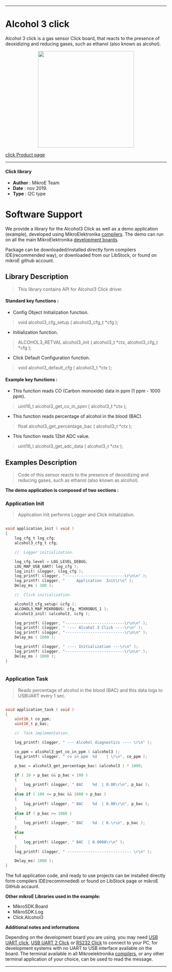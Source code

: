 

---
# Alcohol 3 click

Alcohol 3 click is a gas sensor Click board, that reacts to the presence of deoxidizing and reducing gases, such as ethanol (also known as alcohol).

<p align="center">
  <img src="http://download.mikroe.com/images/click_for_ide/alcohol3_click.png" height=300px>
</p>

[click Product page](<https://www.mikroe.com/alcohol-3-click>)

---


#### Click library 

- **Author**        : MikroE Team
- **Date**          : nov 2019.
- **Type**          : I2C type


# Software Support

We provide a library for the Alcohol3 Click 
as well as a demo application (example), developed using MikroElektronika 
[compilers](http://shop.mikroe.com/compilers). 
The demo can run on all the main MikroElektronika [development boards](http://shop.mikroe.com/development-boards).

Package can be downloaded/installed directly form compilers IDE(recommended way), or downloaded from our LibStock, or found on mikroE github account. 

## Library Description

> This library contains API for Alcohol3 Click driver.

#### Standard key functions :

- Config Object Initialization function.
> void alcohol3_cfg_setup ( alcohol3_cfg_t *cfg ); 
 
- Initialization function.
> ALCOHOL3_RETVAL alcohol3_init ( alcohol3_t *ctx, alcohol3_cfg_t *cfg );

- Click Default Configuration function.
> void alcohol3_default_cfg ( alcohol3_t *ctx );


#### Example key functions :

- This function reads CO (Carbon monoxide) data in ppm (1 ppm - 1000 ppm).
> uint16_t alcohol3_get_co_in_ppm ( alcohol3_t *ctx );
 
- This function reads percentage of alcohol in the blood (BAC).
> float alcohol3_get_percentage_bac ( alcohol3_t *ctx );

- This function reads 12bit ADC value.
> uint16_t alcohol3_get_adc_data ( alcohol3_t *ctx );

## Examples Description
 
> Code of this sensor reacts to the presence of deoxidizing and reducing gases,
> such as ethanol (also known as alcohol).

**The demo application is composed of two sections :**

### Application Init 

> Application Init performs Logger and Click initialization.

```c

void application_init ( void )
{
    log_cfg_t log_cfg;
    alcohol3_cfg_t cfg;

    //  Logger initialization.

    log_cfg.level = LOG_LEVEL_DEBUG;
    LOG_MAP_USB_UART( log_cfg );
    log_init( &logger, &log_cfg );
    log_printf( &logger, "--------------------------\r\n\n" );
    log_printf( &logger, "     Application  Init\r\n" );
    Delay_ms ( 100 );

    //  Click initialization.

    alcohol3_cfg_setup( &cfg );
    ALCOHOL3_MAP_MIKROBUS( cfg, MIKROBUS_1 );
    alcohol3_init( &alcohol3, &cfg );

    log_printf( &logger, "--------------------------\r\n\n" );
    log_printf( &logger, " ---- Alcohol 3 Click ----\r\n" );
    log_printf( &logger, "--------------------------\r\n\n" );
    Delay_ms ( 1000 );

    log_printf( &logger, " ---- Initialization ---\r\n" );
    log_printf( &logger, "--------------------------\r\n\n" );
    Delay_ms ( 1000 );
}
  
```

### Application Task

> Reads percentage of alcohol in the blood (BAC) 
> and this data logs to USBUART every 1 sec.

```c

void application_task ( void )
{
    uint16_t co_ppm;
    uint16_t p_bac;

    //  Task implementation.

    log_printf( &logger, " --- Alcohol diagnostics ---- \r\n" );

    co_ppm = alcohol3_get_co_in_ppm ( &alcohol3 );
    log_printf( &logger, " co in ppm  %d    | \r\n", co_ppm );

    p_bac = alcohol3_get_percentage_bac( &alcohol3 ) * 1000;

    if ( 10 > p_bac && p_bac < 100 )
    {
        log_printf( &logger, " BAC    %d  | 0.00\r\n", p_bac );
    }
    else if ( 100 <= p_bac && 1000 > p_bac )
    {
        log_printf( &logger, " BAC    %d  | 0.00\r\n", p_bac );
    }
    else if ( p_bac >= 1000 )
    {
        log_printf( &logger, " BAC    %d  | 0.\r\n", p_bac );
    }
    else
    {
        log_printf( &logger, " BAC  | 0.0000\r\n" );
    }
    log_printf( &logger, " ---------------------------- \r\n" );

    Delay_ms( 1000 );
} 

``` 

The full application code, and ready to use projects can be  installed directly form compilers IDE(recommneded) or found on LibStock page or mikroE GitHub accaunt.

**Other mikroE Libraries used in the example:** 

- MikroSDK.Board
- MikroSDK.Log
- Click.Alcohol3

**Additional notes and informations**

Depending on the development board you are using, you may need 
[USB UART click](http://shop.mikroe.com/usb-uart-click), 
[USB UART 2 Click](http://shop.mikroe.com/usb-uart-2-click) or 
[RS232 Click](http://shop.mikroe.com/rs232-click) to connect to your PC, for 
development systems with no UART to USB interface available on the board. The 
terminal available in all Mikroelektronika 
[compilers](http://shop.mikroe.com/compilers), or any other terminal application 
of your choice, can be used to read the message.



---
